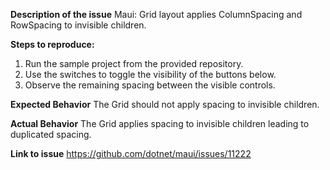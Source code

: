 **Description of the issue**
Maui: Grid layout applies ColumnSpacing and RowSpacing to invisible children.

**Steps to reproduce:**
1. Run the sample project from the provided repository.
2. Use the switches to toggle the visibility of the buttons below.
3. Observe the remaining spacing between the visible controls.

**Expected Behavior**
The Grid should not apply spacing to invisible children.

**Actual Behavior**
The Grid applies spacing to invisible children leading to duplicated spacing.

**Link to issue**
https://github.com/dotnet/maui/issues/11222